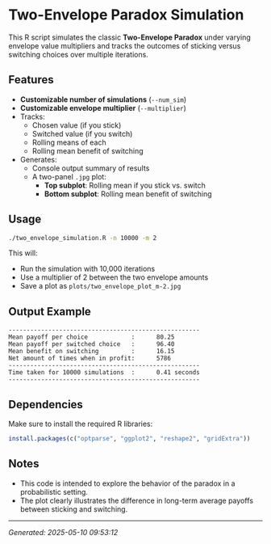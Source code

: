 # Two-Envelope Paradox Simulation

This R script simulates the classic **Two-Envelope Paradox** under varying envelope value multipliers and tracks the outcomes of sticking versus switching choices over multiple iterations.

## Features

- **Customizable number of simulations** (`--num_sim`)
- **Customizable envelope multiplier** (`--multiplier`)
- Tracks:
  - Chosen value (if you stick)
  - Switched value (if you switch)
  - Rolling means of each
  - Rolling mean benefit of switching
- Generates:
  - Console output summary of results
  - A two-panel `.jpg` plot:
    - **Top subplot**: Rolling mean if you stick vs. switch
    - **Bottom subplot**: Rolling mean benefit of switching

## Usage

```bash
./two_envelope_simulation.R -n 10000 -m 2
```

This will:
- Run the simulation with 10,000 iterations
- Use a multiplier of 2 between the two envelope amounts
- Save a plot as `plots/two_envelope_plot_m-2.jpg`

## Output Example

```
-----------------------------------------------------
Mean payoff per choice            :      80.25
Mean payoff per switched choice   :      96.40
Mean benefit on switching         :      16.15
Net amount of times when in profit:      5786
-----------------------------------------------------
Time taken for 10000 simulations  :      0.41 seconds
-----------------------------------------------------
```

## Dependencies

Make sure to install the required R libraries:

```r
install.packages(c("optparse", "ggplot2", "reshape2", "gridExtra"))
```

## Notes

- This code is intended to explore the behavior of the paradox in a probabilistic setting.
- The plot clearly illustrates the difference in long-term average payoffs between sticking and switching.

---

*Generated: 2025-05-10 09:53:12*
